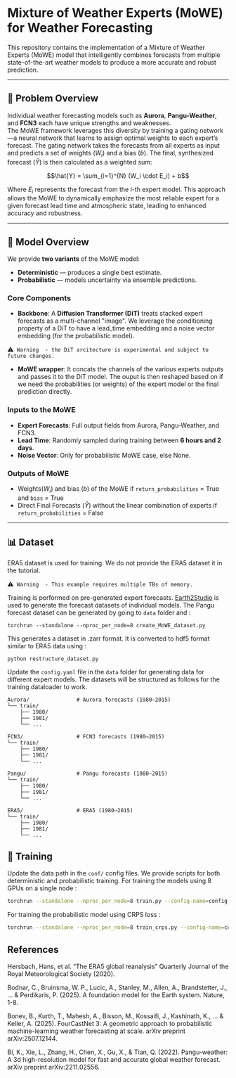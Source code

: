 # Mixture of Weather Experts (MoWE) for Weather Forecasting

This repository contains the implementation of a Mixture of Weather Experts (MoWE) model that intelligently combines forecasts from multiple state-of-the-art weather models to produce a more accurate and robust prediction.

---

## 🎯 Problem Overview

Individual weather forecasting models such as **Aurora**, **Pangu-Weather**, and **FCN3** each have unique strengths and weaknesses.  
The MoWE framework leverages this diversity by training a gating network—a neural network that learns to assign optimal weights to each expert’s forecast.
The gating network takes the forecasts from all experts as input and predicts a set of weights ($W_i$) and a bias ($b$). The final, synthesized forecast ($\hat{Y}$) is then calculated as a weighted sum:

$$\hat{Y} = \sum_{i=1}^{N} (W_i \cdot E_i) + b$$

Where $E_i$ represents the forecast from the $i$-th expert model. This approach allows the MoWE to dynamically emphasize the most reliable expert for a given forecast lead time and atmospheric state, leading to enhanced accuracy and robustness.


---

## 🧠 Model Overview

We provide **two variants** of the MoWE model:
- **Deterministic** — produces a single best estimate.
- **Probabilistic** — models uncertainty via ensemble predictions.

### Core Components
- **Backbone**: A **Diffusion Transformer (DiT)** treats stacked expert forecasts as a multi-channel "image". We leverage the conditioning property of a DiT to have a lead_time embedding and a noise vector embedding (for the probabilistic model).

⚠`️ Warning  - the DiT arcitecture is experimental and subject to future changes.`

- **MoWE wrapper**: It concats the channels of the various experts outputs and passes it to the DiT model. The ouput is then reshaped based on if we need the probabilities (or weights) of the expert model or the final prediction directly.

### Inputs to the MoWE
- **Expert Forecasts**: Full output fields from Aurora, Pangu-Weather, and FCN3.
- **Lead Time**: Randomly sampled during training between **6 hours and 2 days**.
- **Noise Vector**: Only for probabilistic MoWE case, else None.

### Outputs of MoWE
- Weights($W_i$) and bias ($b$) of the MoWE if `return_probabilities` = True and `bias` = True
- Direct Final Forecasts ($\hat{Y}$) without the linear combination of experts if `return_probabilities` = False


---

## 📊 Dataset

ERA5 dataset is used for training. We do not provide  the ERA5 dataset it in the tutorial. 

⚠`️ Warning  - This example requires multiple TBs of memory.`

Training is performed on pre-generated expert forecasts. [Earth2Studio](https://github.com/NVIDIA/earth2studio) is used to generate the forecast datasets of individual models. The Pangu forecast dataset can be generated by going to `data` folder and :

```
torchrun --standalone --nproc_per_node=8 create_MoWE_dataset.py
```

This generates a dataset in .zarr format. It is converted to hdf5 format similar to ERA5 data using :

```
python restructure_dataset.py
```

Update the `config.yaml` file in the `data` folder for generating data for different expert models. The datasets will be structured as follows for the training dataloader to work.
```
Aurora/               # Aurora forecasts (1980–2015)
└── train/
    ├── 1980/
    ├── 1981/
    └── ...

FCN3/                 # FCN3 forecasts (1980–2015)
└── train/
    ├── 1980/
    ├── 1981/
    └── ...

Pangu/                # Pangu forecasts (1980–2015)
└── train/
    ├── 1980/
    ├── 1981/
    └── ...

ERA5/                 # ERA5 (1980–2015)
└── train/
    ├── 1980/
    ├── 1981/
    └── ...
```



## 🚀 Training

Update the data path in the `conf/` config files. We provide scripts for both deterministic and probabilistic training. For training the models using 8 GPUs on a single node :

```bash
torchrun --standalone --nproc_per_node=8 train.py --config-name=config_base.yaml
```

For training the probabilistic model using CRPS loss :
```bash
torchrun --standalone --nproc_per_node=8 train_crps.py --config-name=config_base_crps.yaml
```

## References

Hersbach, Hans, et al. “The ERA5 global reanalysis” Quarterly Journal of the Royal Meteorological Society (2020).

Bodnar, C., Bruinsma, W. P., Lucic, A., Stanley, M., Allen, A., Brandstetter, J., ... & Perdikaris, P. (2025). A foundation model for the Earth system. Nature, 1-8.

Bonev, B., Kurth, T., Mahesh, A., Bisson, M., Kossaifi, J., Kashinath, K., ... & Keller, A. (2025). FourCastNet 3: A geometric approach to probabilistic machine-learning weather forecasting at scale. arXiv preprint arXiv:2507.12144.

Bi, K., Xie, L., Zhang, H., Chen, X., Gu, X., & Tian, Q. (2022). Pangu-weather: A 3d high-resolution model for fast and accurate global weather forecast. arXiv preprint arXiv:2211.02556.